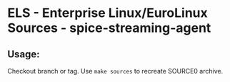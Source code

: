 # ELS - Enterprise Linux/EuroLinux Sources - spice-streaming-agent
 
## Usage:
  Checkout branch or tag. Use `make sources` to recreate  SOURCE0 archive.
